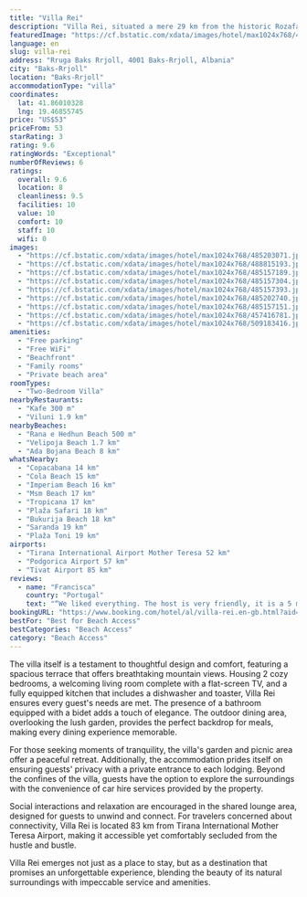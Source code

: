 ```yaml
---
title: "Villa Rei"
description: "Villa Rei, situated a mere 29 km from the historic Rozafa Castle Shkodra and 31 km from the serene Lake Skadar, stands as a beacon of comfort and luxury in Baks-Rrjoll."
featuredImage: "https://cf.bstatic.com/xdata/images/hotel/max1024x768/485203071.jpg?k=ced89765d76af3ad88983262e0d712f37fd8938df680d42689e0246da354b5f1&o=&hp=1"
language: en
slug: villa-rei
address: "Rruga Baks Rrjoll, 4001 Baks-Rrjoll, Albania"
city: "Baks-Rrjoll"
location: "Baks-Rrjoll"
accommodationType: "villa"
coordinates:
  lat: 41.86010328
  lng: 19.46855745
price: "US$53"
priceFrom: 53
starRating: 3
rating: 9.6
ratingWords: "Exceptional"
numberOfReviews: 6
ratings:
  overall: 9.6
  location: 8
  cleanliness: 9.5
  facilities: 10
  value: 10
  comfort: 10
  staff: 10
  wifi: 0
images:
  - "https://cf.bstatic.com/xdata/images/hotel/max1024x768/485203071.jpg?k=ced89765d76af3ad88983262e0d712f37fd8938df680d42689e0246da354b5f1&o=&hp=1"
  - "https://cf.bstatic.com/xdata/images/hotel/max1024x768/488815193.jpg?k=a9c1974cc3419ce8d3e2bd2b7c915167c70d3a7439d3cfdb3557c137ea4727fc&o=&hp=1"
  - "https://cf.bstatic.com/xdata/images/hotel/max1024x768/485157189.jpg?k=8c227a6da5742ed67cf907c4b47f608446f621dde49d9226c2a659aeaa191edf&o=&hp=1"
  - "https://cf.bstatic.com/xdata/images/hotel/max1024x768/485157304.jpg?k=6e6bef8f862e6c2f9d0cb5d5a8a90b36dafb250081d4b9d6237d947d36ef603a&o=&hp=1"
  - "https://cf.bstatic.com/xdata/images/hotel/max1024x768/485157393.jpg?k=d792010b1dad8188fcebfe90a10f664b07f218cf002d524754535be78179a754&o=&hp=1"
  - "https://cf.bstatic.com/xdata/images/hotel/max1024x768/485202740.jpg?k=7423797b38d981ab077a2897b2a9e3b8f618ac2fbc96e7573f48a75ed5536391&o=&hp=1"
  - "https://cf.bstatic.com/xdata/images/hotel/max1024x768/485157151.jpg?k=84853f1c174fbdf3543e5a4fa1b8cce8de4c57586645137ee070774e088f6e49&o=&hp=1"
  - "https://cf.bstatic.com/xdata/images/hotel/max1024x768/457416781.jpg?k=b42af491dc1bec9dab32e53dec07cf128e383efa7a6cb1264ca9c1c0ec3d70ea&o=&hp=1"
  - "https://cf.bstatic.com/xdata/images/hotel/max1024x768/509183416.jpg?k=877b72038930b7e23a854fa0e875e90f8e624347ebdab547e75296d70b98590b&o=&hp=1"
amenities:
  - "Free parking"
  - "Free WiFi"
  - "Beachfront"
  - "Family rooms"
  - "Private beach area"
roomTypes:
  - "Two-Bedroom Villa"
nearbyRestaurants:
  - "Kafe 300 m"
  - "Viluni 1.9 km"
nearbyBeaches:
  - "Rana e Hedhun Beach 500 m"
  - "Velipoja Beach 1.7 km"
  - "Ada Bojana Beach 8 km"
whatsNearby:
  - "Copacabana 14 km"
  - "Cola Beach 15 km"
  - "Imperiam Beach 16 km"
  - "Msm Beach 17 km"
  - "Tropicana 17 km"
  - "Plaža Safari 18 km"
  - "Bukurija Beach 18 km"
  - "Saranda 19 km"
  - "Plaža Toni 19 km"
airports:
  - "Tirana International Airport Mother Teresa 52 km"
  - "Podgorica Airport 57 km"
  - "Tivat Airport 85 km"
reviews:
  - name: "Francisca"
    country: "Portugal"
    text: "“We liked everything. The host is very friendly, it is a 5 minute walk to the beach and a market, has all the amenities and has a very nice garden where our kids were playing. We loved it!”"
bookingURL: "https://www.booking.com/hotel/al/villa-rei.en-gb.html?aid=8035640"
bestFor: "Best for Beach Access"
bestCategories: "Beach Access"
category: "Beach Access"
---
```


The villa itself is a testament to thoughtful design and comfort, featuring a spacious terrace that offers breathtaking mountain views. Housing 2 cozy bedrooms, a welcoming living room complete with a flat-screen TV, and a fully equipped kitchen that includes a dishwasher and toaster, Villa Rei ensures every guest's needs are met. The presence of a bathroom equipped with a bidet adds a touch of elegance. The outdoor dining area, overlooking the lush garden, provides the perfect backdrop for meals, making every dining experience memorable.

For those seeking moments of tranquility, the villa's garden and picnic area offer a peaceful retreat. Additionally, the accommodation prides itself on ensuring guests' privacy with a private entrance to each lodging. Beyond the confines of the villa, guests have the option to explore the surroundings with the convenience of car hire services provided by the property.

Social interactions and relaxation are encouraged in the shared lounge area, designed for guests to unwind and connect. For travelers concerned about connectivity, Villa Rei is located 83 km from Tirana International Mother Teresa Airport, making it accessible yet comfortably secluded from the hustle and bustle.

Villa Rei emerges not just as a place to stay, but as a destination that promises an unforgettable experience, blending the beauty of its natural surroundings with impeccable service and amenities.